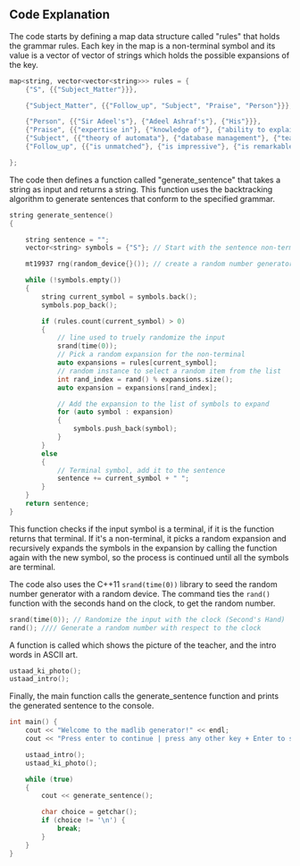 ## Code Explanation
The code starts by defining a map data structure called "rules" that holds the grammar rules. Each key in the map is a non-terminal symbol and its value is a vector of vector of strings which holds the possible expansions of the key.

```cpp
map<string, vector<vector<string>>> rules = {
    {"S", {{"Subject_Matter"}}},

    {"Subject_Matter", {{"Follow_up", "Subject", "Praise", "Person"}}},

    {"Person", {{"Sir Adeel's"}, {"Adeel Ashraf's"}, {"His"}}},
    {"Praise", {{"expertise in"}, {"knowledge of"}, {"ability to explain"}, {"approach to teaching"}, {"knowledge of"}}},
    {"Subject", {{"theory of automata"}, {"database management"}, {"teaching complex concepts in a simple way"}, {"data structures and algorithms"}, {"his subject matter"}, {"in object-oriented programming"}}},
    {"Follow_up", {{"is unmatched"}, {"is impressive"}, {"is remarkable"}, {"is outstanding"}, {"is truly impressive"}}},

};
```

The code then defines a function called "generate_sentence" that takes a string as input and returns a string. This function uses the backtracking algorithm to generate sentences that conform to the specified grammar.

```cpp
string generate_sentence()
{

    string sentence = "";
    vector<string> symbols = {"S"}; // Start with the sentence non-terminal

    mt19937 rng(random_device{}()); // create a random number generator

    while (!symbols.empty())
    {
        string current_symbol = symbols.back();
        symbols.pop_back();

        if (rules.count(current_symbol) > 0)
        {
            // line used to truely randomize the input
            srand(time(0));
            // Pick a random expansion for the non-terminal
            auto expansions = rules[current_symbol];
            // random instance to select a random item from the list
            int rand_index = rand() % expansions.size(); 
            auto expansion = expansions[rand_index];

            // Add the expansion to the list of symbols to expand
            for (auto symbol : expansion)
            {
                symbols.push_back(symbol);
            }
        }
        else
        {
            // Terminal symbol, add it to the sentence
            sentence += current_symbol + " ";
        }
    }
    return sentence;
}

```

This function checks if the input symbol is a terminal, if it is the function returns that terminal. If it's a non-terminal, it picks a random expansion and recursively expands the symbols in the expansion by calling the function again with the new symbol, so the process is continued until all the symbols are terminal.

The code also uses the C++11 `srand(time(0))` library to seed the random number generator with a random device.
The command ties the `rand()` function with the seconds hand on the clock, to get the random number.

```cpp
srand(time(0)); // Randomize the input with the clock (Second's Hand)
rand(); //// Generate a random number with respect to the clock
```

A function is called which shows the picture of the teacher, and the intro words in ASCII art.

```cpp
ustaad_ki_photo();
ustaad_intro();
```

Finally, the main function calls the generate_sentence function and prints the generated sentence to the console.

```cpp
int main() {
    cout << "Welcome to the madlib generator!" << endl;
    cout << "Press enter to continue | press any other key + Enter to stop," << endl;

    ustaad_intro();
    ustaad_ki_photo();

    while (true)
    {
        cout << generate_sentence();

        char choice = getchar();
        if (choice != '\n') {
            break;
        }
    }
}
```

